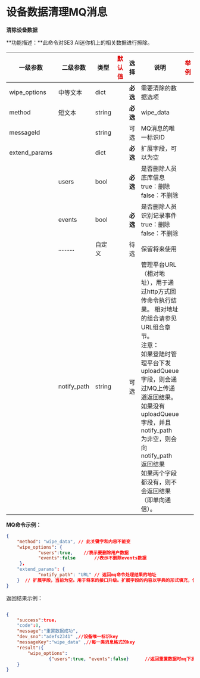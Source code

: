 # 设备数据清理MQ消息

**清除设备数据**

**功能描述：**此命令对SE3 AI迷你机上的相关数据进行擦除。

| 一级参数      | 二级参数    | 类型   | <font color="#dd0000">默认值</font> | 选择     | 说明                                                         | <font color="#dd0000">举例</font> |
| ------------- | ----------- | ------ | ----------------------------------- | -------- | ------------------------------------------------------------ | --------------------------------- |
| wipe_options  | 中等文本    | dict   |                                     | **必选** | 需要清除的数据选项                                           |                                   |
| method        | 短文本      | string |                                     | **必选** | wipe_data                                                    |                                   |
| messageId     |             | string |                                     | 可选     | MQ消息的唯一标识ID                                           |                                   |
| extend_params |             | dict   |                                     | **必选** | 扩展字段，可以为空                                           |                                   |
|               | users       | bool   |                                     | **必选** | 是否删除人员底库信息<br/>true：删除<br/>false：不删除        |                                   |
|               | events      | bool   |                                     | **必选** | 是否删除人员识别记录事件<br/>true：删除<br/>false：不删除    |                                   |
|               | ..........  | 自定义 |                                     | 待选     | 保留将来使用                                                 |                                   |
|               | notify_path | string |                                     | 可选     | 管理平台URL（相对地址），用于通过http方式回传命令执行结果。 相对地址的组合请参见 URL组合章节。<br/>注意： <br/>如果登陆时管理平台下发 uploadQueue 字段，则会通过MQ上传通道返回结果。<br/> 如果没有 uploadQueue 字段，并且 notify_path 为非空，则会向 notify_path 返回结果<br/>如果两个字段都没有，则不会返回结果（即单向通信）。 |                                   |

**MQ命令示例：**

```json
{
    "method": "wipe_data", // 此关键字和内容不能变
    "wipe_options": {
            "users":true,    //表示要删除用户数据
            "events":false       //表示不删除events数据
     }，
    "extend_params": {
            "notify_path": "URL" // 返回mq命令处理结果的地址
    }  // 扩展字段，当前为空。用于将来的接口升级。扩展字段的内容以字典的形式填充，但扩展字段本身为必选。
}
```



返回结果示例：

```json

{
    "success":true，
    "code":0,
    "message":"重置数据成功",
    "dev_sno":"adefs2341" ,//设备唯一标识key
    "messageKey":"wipe_data" ,//每一类消息格式的key
    "result":{
        "wipe_options":
                {"users":true, "events":false}      //返回重置数据时mq下发的重置选项                                                                    
    }
}
```

